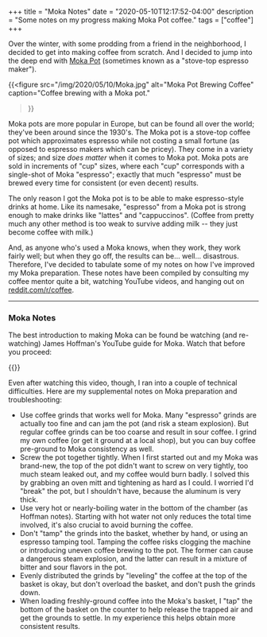 +++
title = "Moka Notes"
date = "2020-05-10T12:17:52-04:00"
description = "Some notes on my progress making Moka Pot coffee."
tags = ["coffee"]
+++

Over the winter, with some prodding from a friend in the neighborhood,
I decided to get into making coffee from scratch. And I decided to
jump into the deep end with
[Moka Pot](https://en.wikipedia.org/wiki/Moka_pot)
(sometimes known as a "stove-top espresso maker").

{{<figure src="/img/2020/05/10/Moka.jpg"
          alt="Moka Pot Brewing Coffee"
          caption="Coffee brewing with a Moka pot."
>}}

Moka pots are more popular in Europe, but can be found all over the
world; they've been around since the 1930's. The Moka pot is a
stove-top coffee pot which approximates espresso while not costing
a small fortune (as opposed to espresso makers which can be pricey).
They come in a variety of sizes; and size _does matter_ when it comes
to Moka pot. Moka pots are sold in increments of "cup" sizes, where
each "cup" corresponds with a single-shot of Moka "espresso";
exactly that much "espresso" must be brewed every time for
consistent (or even decent) results.

The only reason I got the Moka pot is to be able to make
espresso-style drinks at home.
Like its namesake, "espresso" from a Moka pot is strong enough to
make drinks like "lattes" and "cappuccinos".
(Coffee from pretty much any other method is too weak to survive
adding milk -- they just become coffee with milk.)

And, as anyone who's used a Moka knows, when they work, they work
fairly well; but when they go off, the results can be... well...
disastrous. Therefore, I've decided to tabulate some of my
notes on how I've improved my Moka preparation. These notes have
been compiled by consulting my coffee mentor quite a bit,
watching YouTube videos, and hanging out on
[reddit.com/r/coffee](https://reddit.com/r/coffee).

----

### Moka Notes


The best introduction to making Moka can be found be watching
(and re-watching) James Hoffman's YouTube guide for Moka.
Watch that before you proceed:

{{<youtube id="rpyBYuu-wJI">}}

Even after watching this video, though, I ran into a couple
of technical difficulties. Here are my supplemental notes
on Moka preparation and troubleshooting:

* Use coffee grinds that works well for Moka.
  Many "espresso" grinds are actually too fine and can jam
  the pot (and risk a steam explosion). But regular coffee
  grinds can be too coarse and result in sour coffee.
  I grind my own coffee (or get it ground at a local shop),
  but you can buy coffee pre-ground to Moka consistency as well.
* Screw the pot together tightly. When I first
  started out and my Moka was brand-new, the top of the pot
  didn't want to screw on very tightly, too much steam leaked
  out, and my coffee would burn badly. I solved this by
  grabbing an oven mitt and tightening as hard as I could.
  I worried I'd "break" the pot, but I shouldn't have, because
  the aluminum is very thick.
* Use very hot or nearly-boiling water in the bottom of the chamber
  (as Hoffman notes). Starting with hot water not only reduces
  the total time involved, it's also crucial to avoid burning
  the coffee.
* Don't "tamp" the grinds into the basket, whether by hand, or
  using an espresso tamping tool. Tamping the coffee risks
  clogging the machine or introducing uneven coffee brewing to
  the pot. The former can cause a dangerous steam explosion,
  and the latter can result in a mixture of bitter and sour
  flavors in the pot.
* Evenly distributed the grinds by "leveling" the coffee at the
  top of the basket is okay,
  but don't overload the basket, and don't push the grinds down.
* When loading freshly-ground coffee into the Moka's basket,
  I "tap" the bottom of the basket on the counter to help release
  the trapped air and get the grounds to settle. In my experience
  this helps obtain more consistent results.
  